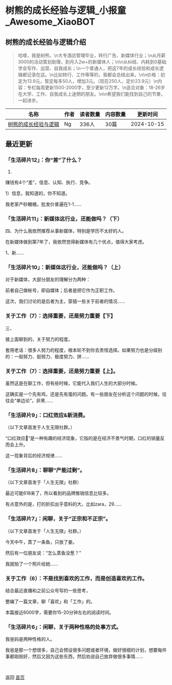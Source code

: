 # 树熊的成长经验与逻辑_小报童_Awesome_XiaoBOT

## 树熊的成长经验与逻辑介绍
> 哈喽，我是树熊。\n大专酒店管理毕业，转行广告、新媒体行业；\n从月薪3000的活动策划助理，到月入2w+的新媒体人；\n\n从纠结、内耗到0基础学会写作、运营、自我成长；\n一个普通人，把这7年的成长经验和成长逻辑都记录在这。\n比如转行、工作等等的，我都会总结出来。\n\n价格：初定为13.9元，暂定每多50人，增加3元。（现在250人，定价23.9元）\n内容：专栏每周更新1500-2000字，至少更新12万字。\n适合对象：18-26岁在大学、工作、自我成长上迷惘的朋友。\n\n希望我们能找到自己的节奏，一起进步。  
  


|名称|作者|读者数量|内容数量|更新时间|
|---|---|---|---|---|
|[树熊的成长经验与逻辑](https://xiaobot.net/p/SXSXSX?refer=0b133df9-27dc-423b-8101-639049001c13)|Ng|336人|30篇|2024-10-15|

## 最近更新
### 「生活碎片12」：你“差”了什么？

1.

赚钱有4个“差”，信息、认知、执行、竞争。

1）信息，我知道的，你不知道。

我老家产砂糖橘，批发价普遍在1-1......

### 「生活碎片11」：新媒体这行业，还能做吗？（下）

四、为什么我依然推荐从事新媒体，特别是学历不太好的人。

在新媒体做到第7年了，我依然觉得新媒体有几个优点，值得大家考虑。

1、新......

### 「生活碎片10」：新媒体这行业，还能做吗？（上）

对于新媒体，大部分朋友的理解分为两种：

前者自己做帐号，即自媒体；后者是把它作为正职工作。

这次，我们讨论的是后者为主，穿插一些关于前者的情况......

### 关于工作（7）：选择重要，还是努力重要【下】

三、

接上面聊到的，关于努力的程度。

套用老话：很多人努力的程度，根本轮不到你去责怪选择。如果努力也是分级别的：一般努力、挺努力、极度努力、拼......

### 关于工作（7）：选择重要，还是努力重要【上】。

虽然这是在聊工作，但有些时候，它能代入我们人生的大部分时候。

这确实是一个先有鸡，还是先有蛋的问题。有一些朋友在分析这个问题的时候，往往会“单边论”，非黑......

### 「生活碎片9」：口红效应&新消费。

（以下文章首发于人生无限社群。）

“口红效应”是一种有趣的经济现象，它指的是在经济不景气时期，口红的销量反而会上升。

这一现象背后的经济规律......

### 「生活碎片8」：聊聊“产能过剩”。

（以下文章首发于「人生无限」社群）

最近可能618来了，所以看到的品牌推销信息比较多。

有点意外的是，打的折扣出乎意料的大，比如zara，29......

### 「生活碎片7」：闲聊，关于“正宗和不正宗”。

（以下文章首发于「人生无限」社群。）

今天中午，蒸了一条鱼，只放了姜。

然后有一位朋友说：“怎么蒸鱼没葱？”

我就拍了一个照片给她......

### 关于工作（6）：不是找到喜欢的工作，而是创造喜欢的工作。

结合最近直播和之前公众号写的一些思考，

整编了一篇文章，聊「喜欢」和「工作」的。

本篇接近6000字，需要你15-20分钟左右的阅读时间。

### 「生活碎片6」：闲聊，关于两种性格的处事方式。

我爸妈是两种性格的人。

我爸是那一个想很多，自己会预设很多问题或者环境，做好很细的计划，想要每件事都刚刚好，然后又因为这些东西，然后劝说自己放弃做很多事情......


<a href="https://github.com/Reno9527/awesome-xiaobot" style="color: white; text-decoration: none;">awesome-xiaobot</a>

返回 [首页](../README.md)
